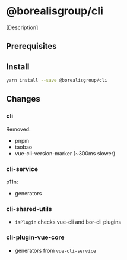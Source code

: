 # @borealisgroup/cli

[Description]

## Prerequisites

## Install

```bash
yarn install --save @borealisgroup/cli
```

## Changes

### cli

Removed:

- pnpm
- taobao
- vue-cli-version-marker (~300ms slower)

### cli-service

p11n:

- generators

### cli-shared-utils

- `isPlugin` checks vue-cli and bor-cli plugins

### cli-plugin-vue-core

- generators from `vue-cli-service`
